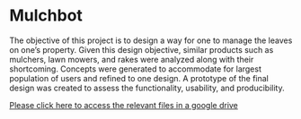 # Mulchbot
The objective of this project is to design a way for one to manage the leaves on one’s property. Given this design objective, similar products such as mulchers, lawn mowers, and rakes were analyzed along with their shortcoming. Concepts were generated to accommodate for largest population of users and refined to one design. A prototype of the final design was created to assess the functionality, usability, and producibility. 


[Please click here to access the relevant files in a google drive](https://drive.google.com/drive/folders/1FFvWR__RBGt6naeg4Wd9JIrxvmzK9oUb?usp=sharing)
